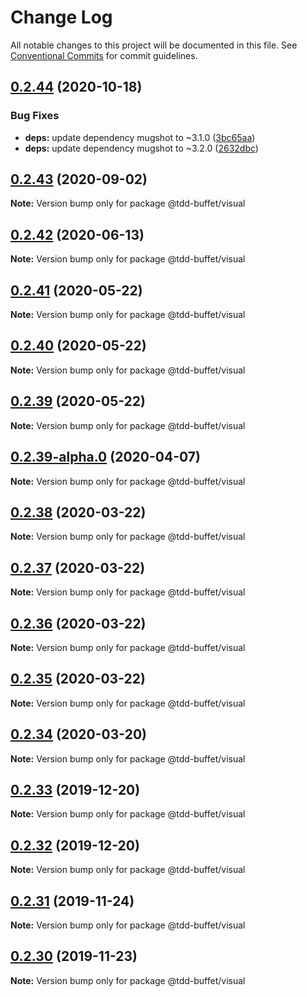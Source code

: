 # Change Log

All notable changes to this project will be documented in this file.
See [Conventional Commits](https://conventionalcommits.org) for commit guidelines.

## [0.2.44](https://github.com/NiGhTTraX/tdd-buffet/compare/@tdd-buffet/visual@0.2.43...@tdd-buffet/visual@0.2.44) (2020-10-18)


### Bug Fixes

* **deps:** update dependency mugshot to ~3.1.0 ([3bc65aa](https://github.com/NiGhTTraX/tdd-buffet/commit/3bc65aa))
* **deps:** update dependency mugshot to ~3.2.0 ([2632dbc](https://github.com/NiGhTTraX/tdd-buffet/commit/2632dbc))





## [0.2.43](https://github.com/NiGhTTraX/tdd-buffet/compare/@tdd-buffet/visual@0.2.42...@tdd-buffet/visual@0.2.43) (2020-09-02)

**Note:** Version bump only for package @tdd-buffet/visual





## [0.2.42](https://github.com/NiGhTTraX/tdd-buffet/compare/@tdd-buffet/visual@0.2.41...@tdd-buffet/visual@0.2.42) (2020-06-13)

**Note:** Version bump only for package @tdd-buffet/visual





## [0.2.41](https://github.com/NiGhTTraX/tdd-buffet/compare/@tdd-buffet/visual@0.2.40...@tdd-buffet/visual@0.2.41) (2020-05-22)

**Note:** Version bump only for package @tdd-buffet/visual





## [0.2.40](https://github.com/NiGhTTraX/tdd-buffet/compare/@tdd-buffet/visual@0.2.39...@tdd-buffet/visual@0.2.40) (2020-05-22)

**Note:** Version bump only for package @tdd-buffet/visual





## [0.2.39](https://github.com/NiGhTTraX/tdd-buffet/compare/@tdd-buffet/visual@0.2.39-alpha.0...@tdd-buffet/visual@0.2.39) (2020-05-22)

**Note:** Version bump only for package @tdd-buffet/visual





## [0.2.39-alpha.0](https://github.com/NiGhTTraX/tdd-buffet/compare/@tdd-buffet/visual@0.2.38...@tdd-buffet/visual@0.2.39-alpha.0) (2020-04-07)

**Note:** Version bump only for package @tdd-buffet/visual





## [0.2.38](https://github.com/NiGhTTraX/tdd-buffet/compare/@tdd-buffet/visual@0.2.37...@tdd-buffet/visual@0.2.38) (2020-03-22)

**Note:** Version bump only for package @tdd-buffet/visual





## [0.2.37](https://github.com/NiGhTTraX/tdd-buffet/compare/@tdd-buffet/visual@0.2.36...@tdd-buffet/visual@0.2.37) (2020-03-22)

**Note:** Version bump only for package @tdd-buffet/visual





## [0.2.36](https://github.com/NiGhTTraX/tdd-buffet/compare/@tdd-buffet/visual@0.2.35...@tdd-buffet/visual@0.2.36) (2020-03-22)

**Note:** Version bump only for package @tdd-buffet/visual





## [0.2.35](https://github.com/NiGhTTraX/tdd-buffet/compare/@tdd-buffet/visual@0.2.34...@tdd-buffet/visual@0.2.35) (2020-03-22)

**Note:** Version bump only for package @tdd-buffet/visual





## [0.2.34](https://github.com/NiGhTTraX/tdd-buffet/compare/@tdd-buffet/visual@0.2.33...@tdd-buffet/visual@0.2.34) (2020-03-20)

**Note:** Version bump only for package @tdd-buffet/visual





## [0.2.33](https://github.com/NiGhTTraX/tdd-buffet/compare/@tdd-buffet/visual@0.2.32...@tdd-buffet/visual@0.2.33) (2019-12-20)

**Note:** Version bump only for package @tdd-buffet/visual





## [0.2.32](https://github.com/NiGhTTraX/tdd-buffet/compare/@tdd-buffet/visual@0.2.31...@tdd-buffet/visual@0.2.32) (2019-12-20)

**Note:** Version bump only for package @tdd-buffet/visual





## [0.2.31](https://github.com/NiGhTTraX/tdd-buffet/compare/@tdd-buffet/visual@0.2.30...@tdd-buffet/visual@0.2.31) (2019-11-24)

**Note:** Version bump only for package @tdd-buffet/visual





## [0.2.30](https://github.com/NiGhTTraX/tdd-buffet/compare/@tdd-buffet/visual@0.2.29...@tdd-buffet/visual@0.2.30) (2019-11-23)

**Note:** Version bump only for package @tdd-buffet/visual

